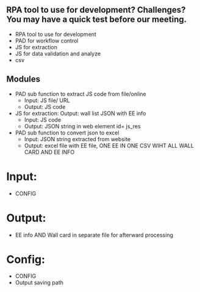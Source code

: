## RPA tool to use for development? Challenges? You may have a quick test before our meeting.
 - RPA tool to use for development
 - PAD for workflow control
 - JS for extraction
 - JS for data validation and analyze
 - csv

## Modules

 - PAD sub function to extract JS code from file/online
    - Input: JS file/ URL
    - Output: JS code
 - JS for extraction: Output: wall list JSON with EE info
    - Input: JS code
    - Output: JSON string in web element id= js_res
 - PAD sub function to convert json to excel
    - Input: JSON string extracted from website
    - Output: excel file with EE file, ONE EE IN ONE CSV WIHT ALL WALL CARD AND EE INFO
 

# Input:
 - CONFIG

# Output: 
 - EE info AND Wall card in separate file for afterward processing

# Config:
 - CONFIG
 - Output saving path
